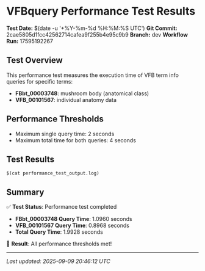 # VFBquery Performance Test Results

**Test Date:** $(date -u '+%Y-%m-%d %H:%M:%S UTC')
**Git Commit:** 2cae5805d1fcc42562714cafea9f255b4e95c9b9
**Branch:** dev
**Workflow Run:** 17595192267

## Test Overview

This performance test measures the execution time of VFB term info queries for specific terms:

- **FBbt_00003748**: mushroom body (anatomical class)
- **VFB_00101567**: individual anatomy data

## Performance Thresholds

- Maximum single query time: 2 seconds
- Maximum total time for both queries: 4 seconds

## Test Results

```
$(cat performance_test_output.log)
```

## Summary

✅ **Test Status**: Performance test completed

- **FBbt_00003748 Query Time**: 1.0960 seconds
- **VFB_00101567 Query Time**: 0.8968 seconds
- **Total Query Time**: 1.9928 seconds

🎉 **Result**: All performance thresholds met!

---
*Last updated: 2025-09-09 20:46:12 UTC*
